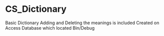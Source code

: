 # CS_Dictionary
Basic Dictionary Adding and Deleting the meanings is included
Created on Access Database which located Bin/Debug
